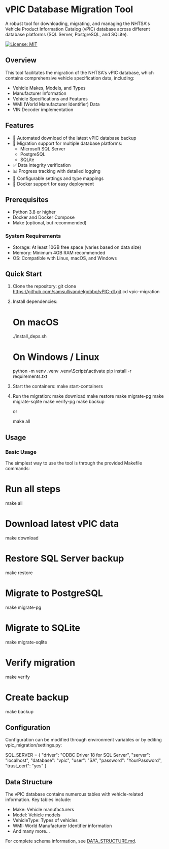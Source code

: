 # vPIC Database Migration Tool

A robust tool for downloading, migrating, and managing the NHTSA's Vehicle Product Information Catalog (vPIC) database across different database platforms (SQL Server, PostgreSQL, and SQLite).

[![License: MIT](https://img.shields.io/badge/License-MIT-yellow.svg)](https://opensource.org/licenses/MIT)

## Overview

This tool facilitates the migration of the NHTSA's vPIC database, which contains comprehensive vehicle specification data, including:
- Vehicle Makes, Models, and Types
- Manufacturer Information
- Vehicle Specifications and Features
- WMI (World Manufacturer Identifier) Data
- VIN Decoder implementation

## Features

- 🚀 Automated download of the latest vPIC database backup
- 🔄 Migration support for multiple database platforms:
  - Microsoft SQL Server
  - PostgreSQL
  - SQLite
- ✅ Data integrity verification
- 📊 Progress tracking with detailed logging
- 🔧 Configurable settings and type mappings
- 🐳 Docker support for easy deployment

## Prerequisites

- Python 3.8 or higher
- Docker and Docker Compose
- Make (optional, but recommended)

### System Requirements

- Storage: At least 10GB free space (varies based on data size)
- Memory: Minimum 4GB RAM recommended
- OS: Compatible with Linux, macOS, and Windows

## Quick Start

1. Clone the repository:
   git clone https://github.com/samsullivandelgobbo/vPIC-dl.git
   cd vpic-migration

2. Install dependencies:
   # On macOS
   ./install_deps.sh

   # On Windows / Linux
   python -m venv .venv
   .venv\Scripts\activate
   pip install -r requirements.txt

3. Start the containers:
   make start-containers

4. Run the migration:
   make download
   make restore
   make migrate-pg
   make migrate-sqlite
   make verify-pg
   make backup

   or

   make all

## Usage

### Basic Usage

The simplest way to use the tool is through the provided Makefile commands:

# Run all steps
make all

# Download latest vPIC data
make download

# Restore SQL Server backup
make restore

# Migrate to PostgreSQL
make migrate-pg

# Migrate to SQLite
make migrate-sqlite

# Verify migration
make verify

# Create backup
make backup

## Configuration

Configuration can be modified through environment variables or by editing vpic_migration/settings.py:

SQL_SERVER = {
    "driver": "ODBC Driver 18 for SQL Server",
    "server": "localhost",
    "database": "vpic",
    "user": "SA",
    "password": "YourPassword",
    "trust_cert": "yes"
}


## Data Structure

The vPIC database contains numerous tables with vehicle-related information. Key tables include:

- Make: Vehicle manufacturers
- Model: Vehicle models
- VehicleType: Types of vehicles
- WMI: World Manufacturer Identifier information
- And many more...

For complete schema information, see [DATA_STRUCTURE.md](docs/DATA_STRUCTURE.md).

